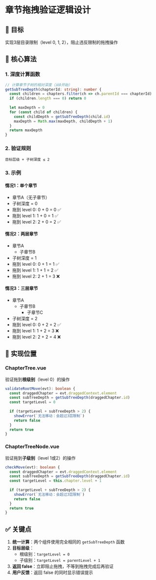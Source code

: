 # 章节拖拽验证逻辑设计

## 🎯 目标
实现3层目录限制（level 0, 1, 2），阻止违反限制的拖拽操作

## 📐 核心算法

### 1. 深度计算函数
```typescript
// 计算章节子树的相对深度（从0开始）
getSubTreeDepth(chapterId: string): number {
  const children = chapters.filter(ch => ch.parentId === chapterId)
  if (children.length === 0) return 0
  
  let maxDepth = 0
  for (const child of children) {
    const childDepth = getSubTreeDepth(child.id)
    maxDepth = Math.max(maxDepth, childDepth + 1)
  }
  return maxDepth
}
```

### 2. 验证规则
```
目标层级 + 子树深度 ≤ 2
```

### 3. 示例

#### 情况1：单个章节
- 章节A（无子章节）
- 子树深度 = 0
- 拖到 level 0: 0 + 0 = 0 ✅
- 拖到 level 1: 1 + 0 = 1 ✅
- 拖到 level 2: 2 + 0 = 2 ✅

#### 情况2：两层章节
- 章节A
  - 子章节B
- 子树深度 = 1
- 拖到 level 0: 0 + 1 = 1 ✅
- 拖到 level 1: 1 + 1 = 2 ✅
- 拖到 level 2: 2 + 1 = 3 ❌

#### 情况3：三层章节
- 章节A
  - 子章节B
    - 子章节C
- 子树深度 = 2
- 拖到 level 0: 0 + 2 = 2 ✅
- 拖到 level 1: 1 + 2 = 3 ❌
- 拖到 level 2: 2 + 2 = 4 ❌

## 🔧 实现位置

### ChapterTree.vue
验证拖到**根级别**（level 0）的操作
```typescript
validateRootMove(evt): boolean {
  const draggedChapter = evt.draggedContext.element
  const subTreeDepth = getSubTreeDepth(draggedChapter.id)
  const targetLevel = 0
  
  if (targetLevel + subTreeDepth > 2) {
    showError(`无法移动：会超过3层限制`)
    return false
  }
  return true
}
```

### ChapterTreeNode.vue
验证拖到**子级别**（level 1或2）的操作
```typescript
checkMove(evt): boolean {
  const draggedChapter = evt.draggedContext.element
  const subTreeDepth = getSubTreeDepth(draggedChapter.id)
  const targetLevel = this.chapter.level + 1
  
  if (targetLevel + subTreeDepth > 2) {
    showError(`无法移动：会超过3层限制`)
    return false
  }
  return true
}
```

## ✅ 关键点

1. **统一计算**：两个组件使用完全相同的 `getSubTreeDepth` 函数
2. **目标层级**：
   - 根级别：`targetLevel = 0`
   - 子级别：`targetLevel = parentLevel + 1`
3. **返回 false**：立即阻止拖拽，不等到拖拽完成后再验证
4. **用户反馈**：返回 false 的同时显示错误提示
